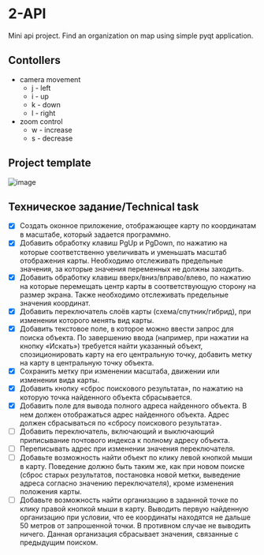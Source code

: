 # 2-API
Mini api project. Find an organization on map using simple pyqt application.

## Contollers
- camera movement
  - j - left
  - i - up
  - k - down
  - l - right
- zoom control
  - w - increase
  - s - decrease 


## Project template
![image](https://user-images.githubusercontent.com/94148371/216944539-72262f92-072b-4d4f-a5bd-a0ea6b7a6cde.png)

## Техническое задание/Technical task
- [x]  Создать оконное приложение, отображающее карту по координатам в масштабе, который задается программно.
- [x]  Добавить обработку клавиш PgUp и PgDown, по нажатию на которые соответственно увеличивать и уменьшать масштаб отображения карты. Необходимо отслеживать предельные значения, за которые значения переменных не должны заходить.
- [X]  Добавить обработку клавиш вверх/вниз/вправо/влево, по нажатию на которые перемещать центр карты в соответствующую сторону на размер экрана. Также необходимо отслеживать предельные значения координат.
- [X]  Добавить переключатель слоёв карты (схема/спутник/гибрид), при изменении которого менять вид карты.
- [X]  Добавить текстовое поле, в которое можно ввести запрос для поиска объекта. По завершению ввода (например, при нажатии на кнопку «Искать») требуется найти указанный объект, спозиционировать карту на его центральную точку, добавить метку на карту в центральную точку объекта.
- [X]  Сохранить метку при изменении масштаба, движении или изменении вида карты.
- [X]  Добавить кнопку «сброс поискового результата», по нажатию на которую точка найденного объекта сбрасывается.
- [X]  Добавить поле для вывода полного адреса найденного объекта. В нем должен отображаться адрес найденного объекта. Адрес должен сбрасываться по «сбросу поискового результата».
- [ ]  Добавить переключатель, включающий и выключающий приписывание почтового индекса к полному адресу объекта.
- [ ]  Переписывать адрес при изменении значения переключателя.
- [ ]  Добавьте возможность найти объект по клику левой кнопкой мыши в карту. Поведение должно быть таким же, как при новом поиске (сброс старых результатов, постановка новой метки, выведение адреса согласно значению переключателя), кроме изменения положения карты.
- [ ]  Добавьте возможность найти организацию в заданной точке по клику правой кнопкой мыши в карту. Выводить первую найденную организацию при условии, что ее координаты находятся не дальше 50 метров от запрошенной точки. В противном случае не выводить ничего. Данная организация сбрасывает значения, связанные с предыдущим поиском. 
